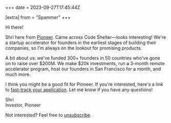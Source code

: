 +++
date = 2023-09-27T17:45:44Z

[extra]
from = "Spammer"
+++

Hi there!

Shri here from [Pioneer](https://pioneer.app/). Came across Code Shelter—looks
interesting! We're a startup accelerator for founders in the earliest stages
of building their companies, so I'm always on the lookout for promising
products.

A bit about us: we've funded 300+ founders in 50 countries who've gone on to
raise over $200M. We make $20k investments, run a 3-month remote accelerator
program, host our founders in San Francisco for a month, and much more.

I think you might be a good fit for Pioneer. If you're interested, here's a
link to [fast-track your
application](https://pioneer.app/apply?referralCode=f4b0cbdb807fa1bd3a2855adc627de97).
Let me know if you have any questions!

Shri  
Investor, Pioneer

  
Not interested? Feel free to
[unsubscribe](https://www.pioneer.app/close_unsubscribes?email=team@codeshelter.co&code=938294f7ec7854c269d5d2eec0c740ac).
